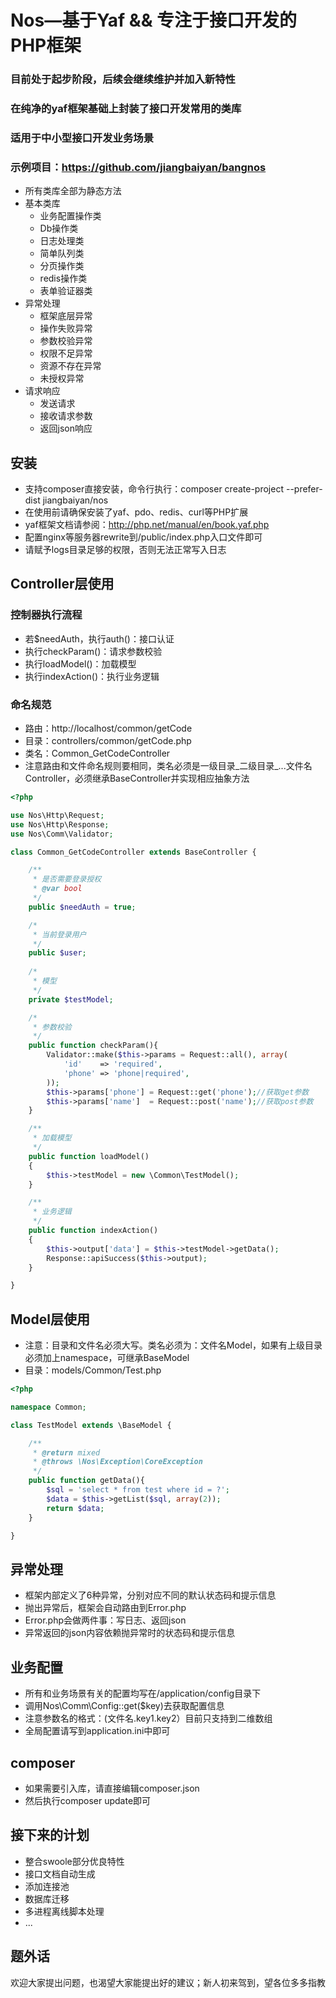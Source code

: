 # Nos—基于Yaf && 专注于接口开发的PHP框架
### 目前处于起步阶段，后续会继续维护并加入新特性
### 在纯净的yaf框架基础上封装了接口开发常用的类库
### 适用于中小型接口开发业务场景
### 示例项目：https://github.com/jiangbaiyan/bangnos
 - 所有类库全部为静态方法
 - 基本类库
   - 业务配置操作类
   - Db操作类
   - 日志处理类
   - 简单队列类
   - 分页操作类
   - redis操作类
   - 表单验证器类
 - 异常处理
   - 框架底层异常
   - 操作失败异常
   - 参数校验异常
   - 权限不足异常
   - 资源不存在异常
   - 未授权异常
 - 请求响应
   - 发送请求
   - 接收请求参数
   - 返回json响应
## 安装
 - 支持composer直接安装，命令行执行：composer create-project --prefer-dist jiangbaiyan/nos
 - 在使用前请确保安装了yaf、pdo、redis、curl等PHP扩展
 - yaf框架文档请参阅：http://php.net/manual/en/book.yaf.php
 - 配置nginx等服务器rewrite到/public/index.php入口文件即可
 - 请赋予logs目录足够的权限，否则无法正常写入日志
## Controller层使用
### 控制器执行流程
 - 若$needAuth，执行auth()：接口认证
 - 执行checkParam()：请求参数校验
 - 执行loadModel()：加载模型
 - 执行indexAction()：执行业务逻辑
### 命名规范
 - 路由：http://localhost/common/getCode
 - 目录：controllers/common/getCode.php
 - 类名：Common_GetCodeController
 - 注意路由和文件命名规则要相同，类名必须是一级目录_二级目录_...文件名Controller，必须继承BaseController并实现相应抽象方法
```php
<?php

use Nos\Http\Request;
use Nos\Http\Response;
use Nos\Comm\Validator;

class Common_GetCodeController extends BaseController {

    /**
     * 是否需要登录授权
     * @var bool 
     */
    public $needAuth = true;

    /*
     * 当前登录用户
     */
    public $user;
    
    /*
     * 模型
     */
    private $testModel;

    /*
     * 参数校验
     */
    public function checkParam(){
        Validator::make($this->params = Request::all(), array(
            'id'    => 'required',
            'phone' => 'phone|required',
        ));
        $this->params['phone'] = Request::get('phone');//获取get参数
        $this->params['name']  = Request::post('name');//获取post参数
    }

    /**
     * 加载模型
     */
    public function loadModel()
    {
        $this->testModel = new \Common\TestModel();
    }

    /**
     * 业务逻辑
     */
    public function indexAction()
    {
        $this->output['data'] = $this->testModel->getData();
        Response::apiSuccess($this->output);
    }

}
```
## Model层使用
 - 注意：目录和文件名必须大写。类名必须为：文件名Model，如果有上级目录必须加上namespace，可继承BaseModel
 - 目录：models/Common/Test.php
```php
<?php

namespace Common;

class TestModel extends \BaseModel {

    /**
     * @return mixed
     * @throws \Nos\Exception\CoreException
     */
    public function getData(){
        $sql = 'select * from test where id = ?';
        $data = $this->getList($sql, array(2));
        return $data;
    }

}
```
## 异常处理
 - 框架内部定义了6种异常，分别对应不同的默认状态码和提示信息
 - 抛出异常后，框架会自动路由到Error.php
 - Error.php会做两件事：写日志、返回json
 - 异常返回的json内容依赖抛异常时的状态码和提示信息
## 业务配置
 - 所有和业务场景有关的配置均写在/application/config目录下
 - 调用Nos\Comm\Config::get($key)去获取配置信息
 - 注意参数名的格式：(文件名.key1.key2）目前只支持到二维数组
 - 全局配置请写到application.ini中即可
## composer
 - 如果需要引入库，请直接编辑composer.json
 - 然后执行composer update即可
## 接下来的计划  
  - 整合swoole部分优良特性
  - 接口文档自动生成
  - 添加连接池
  - 数据库迁移
  - 多进程离线脚本处理
  - ...
## 题外话
  欢迎大家提出问题，也渴望大家能提出好的建议；新人初来驾到，望各位多多指教
    
